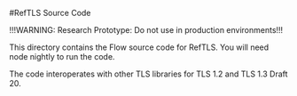 #RefTLS Source Code

!!!WARNING: Research Prototype: Do not use in production environments!!!

This directory contains the Flow source code for RefTLS.
You will need node nightly to run the code.

The code interoperates with other TLS libraries for TLS 1.2 and TLS 1.3 Draft 20.



